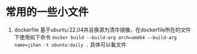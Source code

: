 # 常用的一些小文件

1. dockerfile
基于ubuntu:22.04并且换源为清华镜像，在dockerfile所在的文件下使用如下命令
`docker build --build-arg arch=amd64 --build-arg name=jihan -t ubuntu:daily .`
具体可以看文件